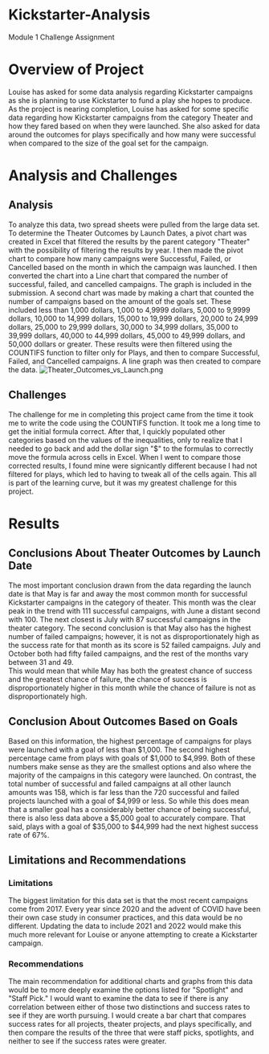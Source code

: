 # Kickstarter-Analysis
Module 1 Challenge Assignment
# Overview of Project
Louise has asked for some data analysis regarding Kickstarter campaigns as she is planning to use Kickstarter to fund a play she hopes to produce.  As the project is nearing completion, Louise has asked for some specific data regarding how Kickstarter campaigns from the category Theater and how they fared based on when they were launched.  She also asked for data around the outcomes for plays specifically and how many were successful when compared to the size of the goal set for the campaign.
# Analysis and Challenges
## Analysis
To analyze this data, two spread sheets were pulled from the large data set.  To determine the Theater Outcomes by Launch Dates, a pivot chart was created in Excel that filtered the results by the parent category "Theater" with the possibility of filtering the results by year.  I then made the pivot chart to compare how many campaigns were Successful, Failed, or Cancelled based on the month in which the campaign was launched.  I then converted the chart into a Line chart that compared the number of successful, failed, and cancelled campaigns.  The graph is included in the submission.  A second chart was made by making a chart that counted the number of campaigns based on the amount of the goals set.  These included less than 1,000 dollars, 1,000 to 4,9999 dollars, 5,000 to 9,9999 dollars, 10,000 to 14,999 dollars, 15,000 to 19,999 dollars, 20,000 to 24,999 dollars, 25,000 to 29,999 dollars, 30,000 to 34,999 dollars, 35,000 to 39,999 dollars, 40,000 to 44,999 dollars, 45,000 to 49,999 dollars, and 50,000 dollars or greater.  These results were then filtered using the COUNTIFS function to filter only for Plays, and then to compare Successful, Failed, and Cancelled campaigns.  A line graph was then created to compare the data.  ![Theater_Outcomes_vs_Launch.png](filename)
## Challenges
The challenge for me in completing this project came from the time it took me to write the code using the COUNTIFS function.  It took me a long time to get the initial formula correct.  After that, I quickly populated other categories based on the values of the inequalities, only to realize that I needed to go back and add the dollar sign "$" to the formulas to correctly move the formula across cells in Excel.  When I went to compare those corrected results, I found mine were signicantly different because I had not filtered for plays, which led to having to tweak all of the cells again.  This all is part of the learning curve, but it was my greatest challenge for this project. 
# Results
## Conclusions About Theater Outcomes by Launch Date
The most important conclusion drawn from the data regarding the launch date is that May is far and away the most common month for successful Kickstarter campaigns in the category of theater.  This month was the clear peak in the trend with 111 successful campaigns, with June a distant second with 100.  The next closest is July with 87 successful campaigns in the theater category.
The second conclusion is that May also has the highest number of failed campaigns; however, it is not as disproportionately high as the success rate for that month as its score is 52 failed campaigns.  July and October both had fifty failed campaigns, and the rest of the months vary between 31 and 49.  
This would mean that while May has both the greatest chance of success and the greatest chance of failure, the chance of success is disproportionately higher in this month while the chance of failure is not as disproportionately high.
## Conclusion About Outcomes Based on Goals
Based on this information, the highest percentage of campaigns for plays were launched with a goal of less than $1,000.  The second highest percentage came from plays with goals of $1,000 to $4,999.  Both of these numbers make sense as they are the smallest options and also where the majority of the campaigns in this category were launched.  On contrast, the total number of successful and failed campaigns at all other launch amounts was 158, which is far less than the 720 successful and failed projects launched with a goal of $4,999 or less.  So while this does mean that a smaller goal has a considerably better chance of being successful, there is also less data above a $5,000 goal to accurately compare.  That said, plays with a goal of $35,000 to $44,999 had the next highest success rate of 67%.
## Limitations and Recommendations
### Limitations
The biggest limitation for this data set is that the most recent campaigns come from 2017.  Every year since 2020 and the advent of COVID have been their own case study in consumer practices, and this data would be no different.  Updating the data to include 2021 and 2022 would make this much more relevant for Louise or anyone attempting to create a Kickstarter campaign.  
### Recommendations
The main recommendation for additional charts and graphs from this data would be to more deeply examine the options listed for "Spotlight" and "Staff Pick."  I would want to examine the data to see if there is any correlation between either of those two distinctions and success rates to see if they are worth pursuing.  I would create a bar chart that compares success rates for all projects, theater projects, and plays specifically, and then compare the results of the three that were staff picks, spotlights, and neither to see if the success rates were greater.
